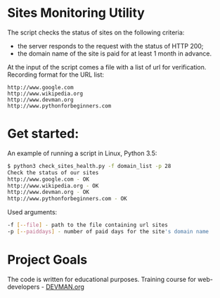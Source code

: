 # Sites Monitoring Utility

The script checks the status of sites on the following criteria:

* the server responds to the request with the status of HTTP 200;
* the domain name of the site is paid for at least 1 month in advance.

At the input of the script comes a file with a list of url for verification.
Recording format for the URL list:
```
http://www.google.com
http://www.wikipedia.org
http://www.devman.org
http://www.pythonforbeginners.com

```
# Get started:

An example of running a script in Linux, Python 3.5:

```bash
$ python3 check_sites_health.py -f domain_list -p 28
Check the status of our sites 
http://www.google.com - OK
http://www.wikipedia.org - OK
http://www.devman.org - OK
http://www.pythonforbeginners.com - OK
```
Used arguments:
```bash
-f [--file] - path to the file containing url sites
-p [--paiddays] - number of paid days for the site's domain name
```

# Project Goals

The code is written for educational purposes. Training course for web-developers - [DEVMAN.org](https://devman.org)

